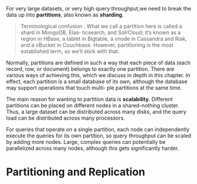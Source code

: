 For very large datasets, or very high query throughput,we need to break the data up into __partitions__, also known as __sharding__.

> Terminological confusion : What we call a partition here is called a shard in MongoDB, Elas‐ ticsearch, and SolrCloud; it’s known as a region in HBase, a tablet in Bigtable, a vnode in Cassandra and Riak, and a vBucket in Couchbase. However, partitioning is the most established term, so we’ll stick with that.

Normally, partitions are defined in such a way that each piece of data (each record, row, or document) belongs to exactly one partition. There are various ways of achieving this, which we discuss in depth in this chapter. In effect, each partition is a small database of its own, although the database may support operations that touch multi‐ ple partitions at the same time.

The main reason for wanting to partition data is __scalability__. Different partitions can be placed on different nodes in a shared-nothing cluster. Thus, a large dataset can be distributed across many disks, and the query load can be distributed across many processors.

For queries that operate on a single partition, each node can independently execute the queries for its own partition, so query throughput can be scaled by adding more nodes. Large, complex queries can potentially be parallelized across many nodes, although this gets significantly harder.

# Partitioning and Replication
